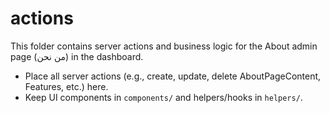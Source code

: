 # actions

This folder contains server actions and business logic for the About admin page (من نحن) in the dashboard.

- Place all server actions (e.g., create, update, delete AboutPageContent, Features, etc.) here.
- Keep UI components in `components/` and helpers/hooks in `helpers/`. 